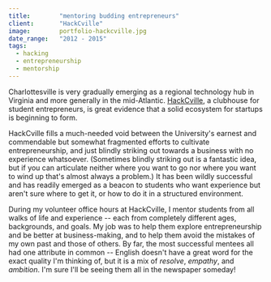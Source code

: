 ```yaml
---
title:        "mentoring budding entrepreneurs"
client:       "HackCville"
image:        portfolio-hackcville.jpg
date_range:   "2012 - 2015"
tags:
  - hacking
  - entrepreneurship
  - mentorship
---
```


Charlottesville is very gradually emerging as a regional technology hub in Virginia and more generally in the mid-Atlantic. [HackCville](http://hackcville.com), a clubhouse for student entrepreneurs, is great evidence that a solid ecosystem for startups is beginning to form.

HackCville fills a much-needed void between the University's earnest and commendable but somewhat fragmented efforts to cultivate entrepreneurship, and just blindly striking out towards a business with no experience whatsoever. (Sometimes blindly striking out is a fantastic idea, but if you can articulate neither where you want to go nor where you want to wind up that's almost always a problem.) It has been wildly successful and has readily emerged as a beacon to students who want experience but aren't sure where to get it, or how to do it in a structured environment.

During my volunteer office hours at HackCville, I mentor students from all walks of life and experience -- each from completely different ages, backgrounds, and goals. My job was to help them explore entrepreneurship and be better at business-making, and to help them avoid the mistakes of my own past and those of others. By far, the most successful mentees all had one attribute in common -- English doesn't have a great word for the exact quality I'm thinking of, but it is a mix of _resolve_, _empathy_, and _ambition_. I'm sure I'll be seeing them all in the newspaper someday!
